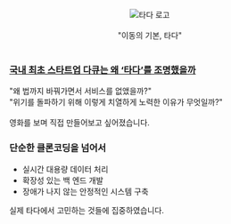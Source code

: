 <p align="center">
    <img src="https://user-images.githubusercontent.com/45804974/139373067-a6856f30-8335-45cc-bfad-23a87ef57c8c.png" alt="타다 로고">
    <br>
    <br>
    "이동의 기본, 타다"
    <br>
    <br>
</p>

### [국내 최초 스타트업 다큐는 왜 ‘타다’를 조명했을까](https://www.bloter.net/newsView/blt202110010162)
"왜 법까지 바꿔가면서 서비스를 없앴을까?"
<br>
"위기를 돌파하기 위해 이렇게 치열하게 노력한 이유가 무엇일까?"
<br>
<br>
영화를 보며 직접 만들어보고 싶어졌습니다.

### 단순한 클론코딩을 넘어서
* 실시간 대용량 데이터 처리
* 확장성 있는 백 엔드 개발
* 장애가 나지 않는 안정적인 시스템 구축

실제 타다에서 고민하는 것들에 집중하였습니다.